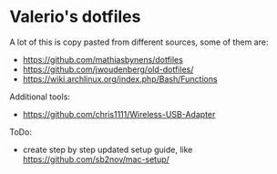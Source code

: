 # Valerio's dotfiles

A lot of this is copy pasted from different sources, some of them are:

- https://github.com/mathiasbynens/dotfiles
- https://github.com/jwoudenberg/old-dotfiles/
- https://wiki.archlinux.org/index.php/Bash/Functions

Additional tools:

- https://github.com/chris1111/Wireless-USB-Adapter

ToDo:

- create step by step updated setup guide, like https://github.com/sb2nov/mac-setup/
